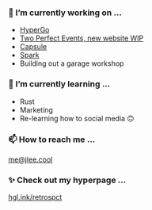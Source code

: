 ### 🔭 I’m currently working on ...
- [HyperGo](https://www.hypergo.io)
- [Two Perfect Events, new website WIP](https://twoperfectevents.com)
- [Capsule](https://capsule.cat)
- [Spark](https://spark.sh)
- Building out a garage workshop

### 🌱 I’m currently learning ...
- Rust
- Marketing
- Re-learning how to social media 🙃

### 📫 How to reach me ...
[me@jlee.cool](mailto:me@jlee.cool)

### ✨ Check out my hyperpage ...
[hgl.ink/retrospct](https://hgl.ink/retrospct)

<!-- ### Hi there 👋 -->

<!--
**retrospct/retrospct** is a ✨ _special_ ✨ repository because its `README.md` (this file) appears on your GitHub profile.

Here are some ideas to get you started:

- 🔭 I’m currently working on ...
- 🌱 I’m currently learning ...
- 👯 I’m looking to collaborate on ...
- 🤔 I’m looking for help with ...
- 💬 Ask me about ...
- 📫 How to reach me: ...
- 😄 Pronouns: ...
- ⚡ Fun fact: ...
-->
